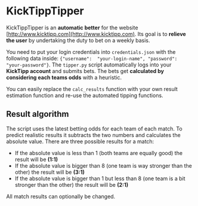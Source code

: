 # KickTippTipper
KickTippTipper is an **automatic better** for the website [http://www.kicktipp.com](http://www.kicktipp.com). 
Its goal is to **relieve the user** by undertaking the duty to bet on a weekly basis. 

You need to put your login credentials into ``credentials.json`` with the following data inside: ``{"username":  "your-login-name", "password":  "your-password"}``.
The ``tipper.py`` script automatically logs into your **KickTipp account** and submits bets. 
The bets get **calculated by considering each teams odds** with a heuristic.

You can easily replace the ``calc_results`` function with your own result estimation function and re-use the automated tipping functions.

## Result algorithm

The script uses the latest betting odds for each team of each match. To predict realistic results it subtracts the two numbers and calculates the absolute value. There are three possible results for a match:

* If the absolute value is less than 1 (both teams are equally good) the result will be **(1:1)**
* If the absolute value is bigger than 8 (one team is way stronger than the other) the result will be **(3:1)**
* If the absolute value is bigger than 1 but less than 8 (one team is a bit stronger than the other) the result will be **(2:1)**

All match results can optionally be changed.